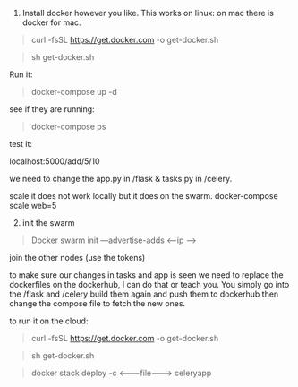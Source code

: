 1. Install docker however you like.
This works on linux:
on mac there is docker for mac.

>curl -fsSL https://get.docker.com -o get-docker.sh 

>sh get-docker.sh

Run it:
> docker-compose up -d

see if they are running:
> docker-compose ps

test it:

localhost:5000/add/5/10

we need to change the app.py in /flask & tasks.py in /celery.

scale it does not work locally but it does on the swarm.
docker-compose scale web=5

2. init the swarm
>Docker swarm init —advertise-adds <—ip —>

join the other nodes (use the tokens)

to make sure our changes in tasks and app is seen we need to replace the dockerfiles on the dockerhub, I can do that or teach you.
You simply go into the /flask and /celery
build them again and push them to dockerhub then change the compose file to fetch the new ones. 

to run it on the cloud:
>curl -fsSL https://get.docker.com -o get-docker.sh

>sh get-docker.sh

>docker stack deploy -c <---file---> celeryapp

